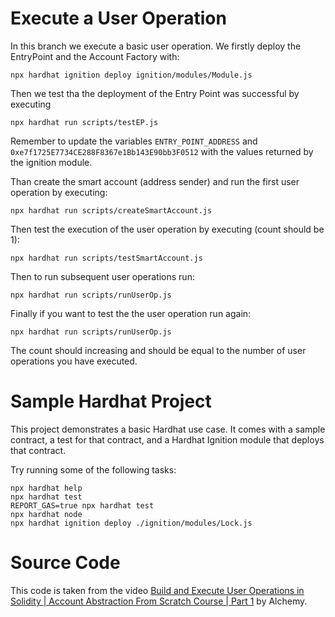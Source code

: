 # Execute a User Operation
In this branch we execute a basic user operation. We firstly deploy the EntryPoint and the Account Factory with:

`npx hardhat ignition deploy ignition/modules/Module.js`

Then we test tha the deployment of the Entry Point was successful by executing 

`npx hardhat run scripts/testEP.js`

Remember to update the variables `ENTRY_POINT_ADDRESS` and `0xe7f1725E7734CE288F8367e1Bb143E90bb3F0512` with the values returned by the ignition module.

Than create the smart account (address sender) and run the first user operation by executing:

`npx hardhat run scripts/createSmartAccount.js`

Then test the execution of the user operation by executing (count should be 1):

`npx hardhat run scripts/testSmartAccount.js`

Then to run subsequent user operations run:

`npx hardhat run scripts/runUserOp.js`

Finally if you want to test the the user operation run again: 

`npx hardhat run scripts/runUserOp.js`

The count should increasing and should be equal to the number of user operations you have executed.


# Sample Hardhat Project

This project demonstrates a basic Hardhat use case. It comes with a sample contract, a test for that contract, and a Hardhat Ignition module that deploys that contract.

Try running some of the following tasks:

```shell
npx hardhat help
npx hardhat test
REPORT_GAS=true npx hardhat test
npx hardhat node
npx hardhat ignition deploy ./ignition/modules/Lock.js
```


# Source Code
This code is taken from the video [Build and Execute User Operations in Solidity | Account Abstraction From Scratch Course | Part 1](https://www.youtube.com/watch?v=NM04uxcCOEw&list=PLMj8NvODurfF5xy8CO59TNNeC-RTtCCf8) by Alchemy.
